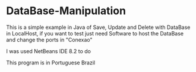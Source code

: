 # DataBase-Manipulation
This is a simple example in Java of Save, Update and Delete with DataBase in LocalHost, if you want to test just need Software to host the DataBase and change the ports in "Conexao"

I was used NetBeans IDE 8.2 to do

This program is in Portuguese Brazil
